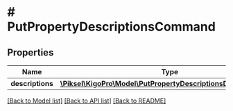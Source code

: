 # # PutPropertyDescriptionsCommand

## Properties

Name | Type | Description | Notes
------------ | ------------- | ------------- | -------------
**descriptions** | [**\Piksel\KigoPro\Model\PutPropertyDescriptionsDescriptionDto[]**](PutPropertyDescriptionsDescriptionDto.md) |  | [optional]

[[Back to Model list]](../../README.md#models) [[Back to API list]](../../README.md#endpoints) [[Back to README]](../../README.md)
